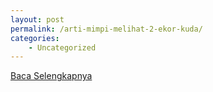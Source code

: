 ```yaml
---
layout: post
permalink: /arti-mimpi-melihat-2-ekor-kuda/
categories:
    - Uncategorized
---
```


[Baca Selengkapnya](/08)